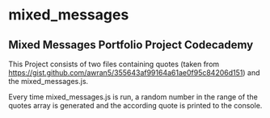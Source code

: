 # mixed_messages
## Mixed Messages Portfolio Project Codecademy

This Project consists of two files containing quotes (taken from https://gist.github.com/awran5/355643af99164a61ae0f95c84206d151) and the mixed_messages.js.

Every time mixed_messages.js is run, a random number in the range of the quotes array is generated and the according quote is printed to the console.